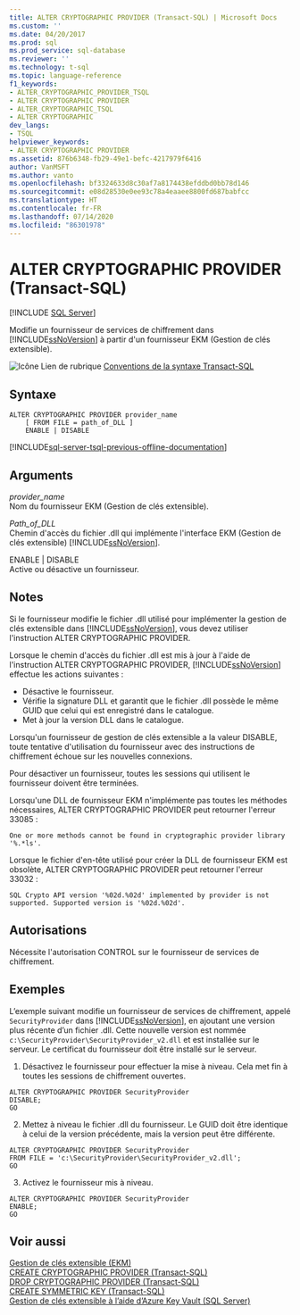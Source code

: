 ```yaml
---
title: ALTER CRYPTOGRAPHIC PROVIDER (Transact-SQL) | Microsoft Docs
ms.custom: ''
ms.date: 04/20/2017
ms.prod: sql
ms.prod_service: sql-database
ms.reviewer: ''
ms.technology: t-sql
ms.topic: language-reference
f1_keywords:
- ALTER_CRYPTOGRAPHIC_PROVIDER_TSQL
- ALTER CRYPTOGRAPHIC PROVIDER
- ALTER_CRYPTOGRAPHIC_TSQL
- ALTER CRYPTOGRAPHIC
dev_langs:
- TSQL
helpviewer_keywords:
- ALTER CRYPTOGRAPHIC PROVIDER
ms.assetid: 876b6348-fb29-49e1-befc-4217979f6416
author: VanMSFT
ms.author: vanto
ms.openlocfilehash: bf3324633d8c30af7a8174438efddbd0bb78d146
ms.sourcegitcommit: e08d28530e0ee93c78a4eaaee8800fd687babfcc
ms.translationtype: HT
ms.contentlocale: fr-FR
ms.lasthandoff: 07/14/2020
ms.locfileid: "86301978"
---
```

# <a name="alter-cryptographic-provider-transact-sql"></a>ALTER CRYPTOGRAPHIC PROVIDER (Transact-SQL)
[!INCLUDE [SQL Server](../../includes/applies-to-version/sqlserver.md)]

  Modifie un fournisseur de services de chiffrement dans [!INCLUDE[ssNoVersion](../../includes/ssnoversion-md.md)] à partir d'un fournisseur EKM (Gestion de clés extensible).  
  
 ![Icône Lien de rubrique](../../database-engine/configure-windows/media/topic-link.gif "Icône du lien de rubrique") [Conventions de la syntaxe Transact-SQL](../../t-sql/language-elements/transact-sql-syntax-conventions-transact-sql.md)  
  
## <a name="syntax"></a>Syntaxe  
  
```  
ALTER CRYPTOGRAPHIC PROVIDER provider_name   
    [ FROM FILE = path_of_DLL ]  
    ENABLE | DISABLE  
```  
  

[!INCLUDE[sql-server-tsql-previous-offline-documentation](../../includes/sql-server-tsql-previous-offline-documentation.md)]

## <a name="arguments"></a>Arguments
 *provider_name*  
 Nom du fournisseur EKM (Gestion de clés extensible).  
  
 *Path_of_DLL*  
 Chemin d'accès du fichier .dll qui implémente l'interface EKM (Gestion de clés extensible) [!INCLUDE[ssNoVersion](../../includes/ssnoversion-md.md)].  
  
 ENABLE | DISABLE  
 Active ou désactive un fournisseur.  
  
## <a name="remarks"></a>Notes  
 Si le fournisseur modifie le fichier .dll utilisé pour implémenter la gestion de clés extensible dans [!INCLUDE[ssNoVersion](../../includes/ssnoversion-md.md)], vous devez utiliser l'instruction ALTER CRYPTOGRAPHIC PROVIDER.  
  
 Lorsque le chemin d'accès du fichier .dll est mis à jour à l'aide de l'instruction ALTER CRYPTOGRAPHIC PROVIDER, [!INCLUDE[ssNoVersion](../../includes/ssnoversion-md.md)] effectue les actions suivantes :  
-   Désactive le fournisseur.  
-   Vérifie la signature DLL et garantit que le fichier .dll possède le même GUID que celui qui est enregistré dans le catalogue.  
-   Met à jour la version DLL dans le catalogue.  
  

Lorsqu'un fournisseur de gestion de clés extensible a la valeur DISABLE, toute tentative d'utilisation du fournisseur avec des instructions de chiffrement échoue sur les nouvelles connexions.  
  
Pour désactiver un fournisseur, toutes les sessions qui utilisent le fournisseur doivent être terminées.  
  
Lorsqu'une DLL de fournisseur EKM n'implémente pas toutes les méthodes nécessaires, ALTER CRYPTOGRAPHIC PROVIDER peut retourner l'erreur 33085 :  
  
 `One or more methods cannot be found in cryptographic provider library '%.*ls'.`  
  
Lorsque le fichier d'en-tête utilisé pour créer la DLL de fournisseur EKM est obsolète, ALTER CRYPTOGRAPHIC PROVIDER peut retourner l'erreur 33032 :  
  
 `SQL Crypto API version '%02d.%02d' implemented by provider is not supported. Supported version is '%02d.%02d'.`  
  
## <a name="permissions"></a>Autorisations  
 Nécessite l'autorisation CONTROL sur le fournisseur de services de chiffrement.  
  
## <a name="examples"></a>Exemples  
 L’exemple suivant modifie un fournisseur de services de chiffrement, appelé `SecurityProvider` dans [!INCLUDE[ssNoVersion](../../includes/ssnoversion-md.md)], en ajoutant une version plus récente d’un fichier .dll. Cette nouvelle version est nommée `c:\SecurityProvider\SecurityProvider_v2.dll` et est installée sur le serveur. Le certificat du fournisseur doit être installé sur le serveur.  
  
1. Désactivez le fournisseur pour effectuer la mise à niveau. Cela met fin à toutes les sessions de chiffrement ouvertes.  
```  
ALTER CRYPTOGRAPHIC PROVIDER SecurityProvider   
DISABLE;  
GO  
```  

2. Mettez à niveau le fichier .dll du fournisseur. Le GUID doit être identique à celui de la version précédente, mais la version peut être différente.  
```  
ALTER CRYPTOGRAPHIC PROVIDER SecurityProvider  
FROM FILE = 'c:\SecurityProvider\SecurityProvider_v2.dll';  
GO  
```  

3. Activez le fournisseur mis à niveau.   
```  
ALTER CRYPTOGRAPHIC PROVIDER SecurityProvider   
ENABLE;  
GO  
```  
  
## <a name="see-also"></a>Voir aussi  
 [Gestion de clés extensible &#40;EKM&#41;](../../relational-databases/security/encryption/extensible-key-management-ekm.md)   
 [CREATE CRYPTOGRAPHIC PROVIDER &#40;Transact-SQL&#41;](../../t-sql/statements/create-cryptographic-provider-transact-sql.md)   
 [DROP CRYPTOGRAPHIC PROVIDER &#40;Transact-SQL&#41;](../../t-sql/statements/drop-cryptographic-provider-transact-sql.md)   
 [CREATE SYMMETRIC KEY &#40;Transact-SQL&#41;](../../t-sql/statements/create-symmetric-key-transact-sql.md)   
 [Gestion de clés extensible à l’aide d’Azure Key Vault &#40;SQL Server&#41;](../../relational-databases/security/encryption/extensible-key-management-using-azure-key-vault-sql-server.md)  
  
  
